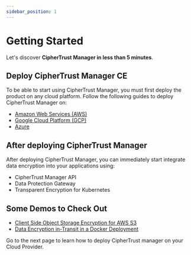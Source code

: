 ```yaml
---
sidebar_position: 1
---
```


# Getting Started

Let's discover **CipherTrust Manager in less than 5 minutes**.

## Deploy CipherTrust Manager CE

To be able to start using CipherTrust Manager, you must first deploy the product on any cloud platform.
Follow the following guides to deploy CipherTrust Manager on:
- [Amazon Web Services (AWS)](deploy/aws)
- [Google Cloud Platform (GCP)](deploy/gcp)
- [Azure](deploy/azure)

## After deploying CipherTrust Manager
After deploying CipherTrust Manager, you can immediately start integrate data encryption into your applications using:
- CipherTrust Manager API
- Data Protection Gateway
- Transparent Encryption for Kubernetes


## Some Demos to Check Out
- [Client Side Object Storage Encryption for AWS S3](key-manager/cs-object-storage)
- [Data Encryption in-Transit in a Docker Deployment](connectors/data-encryption-in-transit-docker)

Go to the next page to learn how to deploy CipherTrust manager on your Cloud Provider.